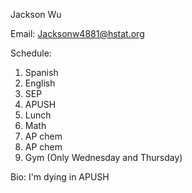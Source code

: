 Jackson Wu

Email: Jacksonw4881@hstat.org

Schedule:
1) Spanish
2) English
3) SEP
4) APUSH 
5) Lunch
6) Math
7) AP chem
8) AP chem
9) Gym (Only Wednesday and Thursday)

Bio: I'm dying in APUSH